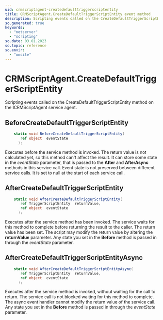 ```yaml
---
uid: crmscriptagent-createdefaulttriggerscriptentity
title: CRMScriptAgent.CreateDefaultTriggerScriptEntity event method
description: Scripting events called on the CreateDefaultTriggerScriptEntity method on the CRMScriptAgent service agent.
so.generated: true
keywords:
  - "netserver"
  - "scripting"
so.date: 03.01.2023
so.topic: reference
so.envir:
  - "onsite"
---
```

# CRMScriptAgent.CreateDefaultTriggerScriptEntity

Scripting events called on the <see cref='M:SuperOffice.CRM.Services.ICRMScriptAgent.CreateDefaultTriggerScriptEntity'>CreateDefaultTriggerScriptEntity</see> method on the <see cref='ICRMScriptAgent'>ICRMScriptAgent</see>  service agent.

## BeforeCreateDefaultTriggerScriptEntity
```cs
    static void BeforeCreateDefaultTriggerScriptEntity(
       ref object  eventState
      );
```
Executes before the service method is invoked.
The return value is not calculated yet, so this method can't affect the result.
It can store some state in the *eventState* parameter, that is passed to the **After** and **AfterAsync** methods in this service call.
Event state is not preserved between different service calls. It is set to null at the start of each service call.
## AfterCreateDefaultTriggerScriptEntity
```cs
    static void AfterCreateDefaultTriggerScriptEntity(
       ref TriggerScriptEntity  returnValue,
       ref object  eventState
      );
```
Executes after the service method has been invoked. The service waits for this method to complete before returning the result to the caller.
The return value has been set. The script may modify the return value by altering the **returnValue** parameter.
Any state you set in the **Before** method is passed in through the *eventState* parameter.
## AfterCreateDefaultTriggerScriptEntityAsync
```cs
    static void AfterCreateDefaultTriggerScriptEntityAsync(
       ref TriggerScriptEntity  returnValue,
       ref object  eventState
      );
```
Executes after the service method is invoked, without waiting for the call to return.
The service call is not blocked waiting for this method to complete.
The async event handler cannot modify the return value of the service call.
Any state you set in the **Before** method is passed in through the *eventState* parameter.

